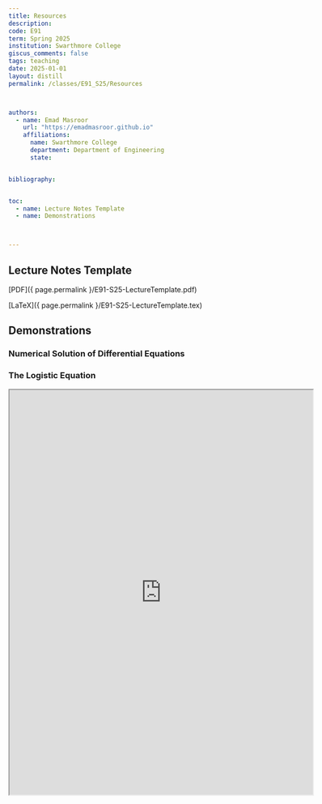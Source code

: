 ```yaml
---
title: Resources
description: 
code: E91
term: Spring 2025
institution: Swarthmore College
giscus_comments: false
tags: teaching 
date: 2025-01-01
layout: distill
permalink: /classes/E91_S25/Resources



authors:
  - name: Emad Masroor
    url: "https://emadmasroor.github.io"
    affiliations:
      name: Swarthmore College
      department: Department of Engineering
      state: 


bibliography: 


toc:
  - name: Lecture Notes Template
  - name: Demonstrations



---
```


## Lecture Notes Template

[PDF]({ page.permalink }/E91-S25-LectureTemplate.pdf)

[LaTeX]({ page.permalink }/E91-S25-LectureTemplate.tex)

## Demonstrations

### Numerical Solution of Differential Equations

### The Logistic Equation

<iframe src="https://www.wolframcloud.com/obj/bb08fb02-35e9-4e6b-8d92-2c918741193c?_embed=iframe" width="600" height="800"></iframe>
